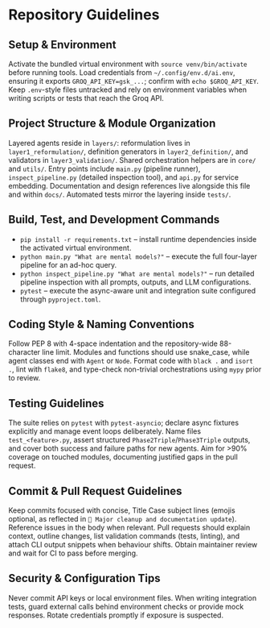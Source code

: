 # Repository Guidelines

## Setup & Environment
Activate the bundled virtual environment with `source venv/bin/activate` before running tools. Load credentials from `~/.config/env.d/ai.env`, ensuring it exports `GROQ_API_KEY=gsk_...`; confirm with `echo $GROQ_API_KEY`. Keep `.env`-style files untracked and rely on environment variables when writing scripts or tests that reach the Groq API.

## Project Structure & Module Organization
Layered agents reside in `layers/`: reformulation lives in `layer1_reformulation/`, definition generators in `layer2_definition/`, and validators in `layer3_validation/`. Shared orchestration helpers are in `core/` and `utils/`. Entry points include `main.py` (pipeline runner), `inspect_pipeline.py` (detailed inspection tool), and `api.py` for service embedding. Documentation and design references live alongside this file and within `docs/`. Automated tests mirror the layering inside `tests/`.

## Build, Test, and Development Commands
- `pip install -r requirements.txt` – install runtime dependencies inside the activated virtual environment.
- `python main.py "What are mental models?"` – execute the full four-layer pipeline for an ad-hoc query.
- `python inspect_pipeline.py "What are mental models?"` – run detailed pipeline inspection with all prompts, outputs, and LLM configurations.
- `pytest` – execute the async-aware unit and integration suite configured through `pyproject.toml`.

## Coding Style & Naming Conventions
Follow PEP 8 with 4-space indentation and the repository-wide 88-character line limit. Modules and functions should use snake_case, while agent classes end with `Agent` or `Node`. Format code with `black .` and `isort .`, lint with `flake8`, and type-check non-trivial orchestrations using `mypy` prior to review.

## Testing Guidelines
The suite relies on `pytest` with `pytest-asyncio`; declare async fixtures explicitly and manage event loops deliberately. Name files `test_<feature>.py`, assert structured `Phase2Triple`/`Phase3Triple` outputs, and cover both success and failure paths for new agents. Aim for >90% coverage on touched modules, documenting justified gaps in the pull request.

## Commit & Pull Request Guidelines
Keep commits focused with concise, Title Case subject lines (emojis optional, as reflected in `🧹 Major cleanup and documentation update`). Reference issues in the body when relevant. Pull requests should explain context, outline changes, list validation commands (tests, linting), and attach CLI output snippets when behaviour shifts. Obtain maintainer review and wait for CI to pass before merging.

## Security & Configuration Tips
Never commit API keys or local environment files. When writing integration tests, guard external calls behind environment checks or provide mock responses. Rotate credentials promptly if exposure is suspected.
